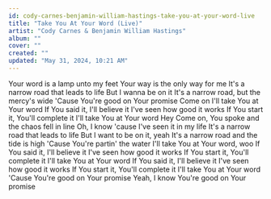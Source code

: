 ```yaml
---
id: cody-carnes-benjamin-william-hastings-take-you-at-your-word-live
title: "Take You At Your Word (Live)"
artist: "Cody Carnes & Benjamin William Hastings"
album: ""
cover: ""
created: ""
updated: "May 31, 2024, 10:21 AM"
---
```


Your word is a lamp unto my feet
Your way is the only way for me
It's a narrow road that leads to life
But I wanna be on it
It's a narrow road, but the mercy's wide
'Cause You're good on Your promise
Come on
I'll take You at Your word
If You said it, I'll believe it
I've seen how good it works
If You start it, You'll complete it
I'll take You at Your word
Hey
Come on, You spoke and the chaos fell in line
Oh, I know 'cause I've seen it in my life
It's a narrow road that leads to life
But I want to be on it, yeah
It's a narrow road and the tide is high
'Cause You're partin' the water
I'll take You at Your word, woo
If You said it, I'll believe it
I've seen how good it works
If You start it, You'll complete it
I'll take You at Your word
If You said it, I'll believe it
I've seen how good it works
If You start it, You'll complete it
I'll take You at Your word
'Cause You're good on Your promise
Yeah, I know You're good on Your promise
